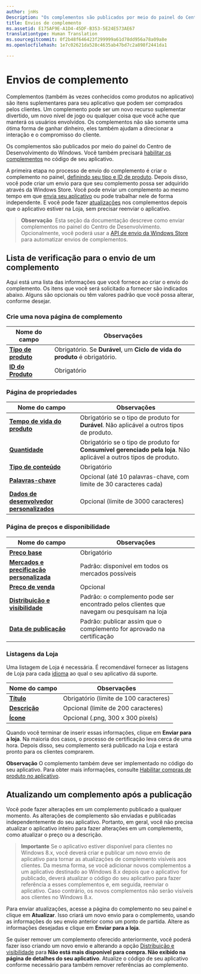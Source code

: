 ```yaml
---
author: jnHs
Description: "Os complementos são publicados por meio do painel do Centro de Desenvolvimento do Windows."
title: Envios de complemento
ms.assetid: E175AF9E-A1D4-45DF-B353-5E24E573AE67
translationtype: Human Translation
ms.sourcegitcommit: 0f2b48f646423f299999a61d78dd956a78a09a8e
ms.openlocfilehash: 1e7c02621da528c4635ab47bd7c2a898f2441da1

---
```


# <a name="add-on-submissions"></a>Envios de complemento

Complementos (também às vezes conhecidos como produtos no aplicativo) são itens suplementares para seu aplicativo que podem ser comprados pelos clientes. Um complemento pode ser um novo recurso suplementar divertido, um novo nível de jogo ou qualquer coisa que você ache que manterá os usuários envolvidos. Os complementos não são somente uma ótima forma de ganhar dinheiro, eles também ajudam a direcionar a interação e o compromisso do cliente.

Os complementos são publicados por meio do painel do Centro de Desenvolvimento do Windows. Você também precisará [habilitar os complementos](../monetize/in-app-purchases-and-trials.md) no código de seu aplicativo.

A primeira etapa no processo de envio do complemento é criar o complemento no painel, [definindo seu tipo e ID de produto](set-your-add-on-product-id.md). Depois disso, você pode criar um envio para que seu complemento possa ser adquirido através da Windows Store. Você pode enviar um complemento ao mesmo tempo em que [envia seu aplicativo](app-submissions.md) ou pode trabalhar nele de forma independente. E você pode fazer [atualizações](#updating-an-add-on-after-submission) nos complementos depois que o aplicativo estiver na Loja, sem precisar reenviar o aplicativo.

> **Observação**&nbsp;&nbsp;Esta seção da documentação descreve como enviar complementos no painel do Centro de Desenvolvimento. Opcionalmente, você poderá usar a [API de envio da Windows Store](../monetize/create-and-manage-submissions-using-windows-store-services.md) para automatizar envios de complementos.

## <a name="checklist-for-submitting-an-add-on"></a>Lista de verificação para o envio de um complemento

Aqui está uma lista das informações que você fornece ao criar o envio do complemento. Os itens que você será solicitado a fornecer são indicados abaixo. Alguns são opcionais ou têm valores padrão que você possa alterar, conforme desejar.

### <a name="create-a-new-add-on-page"></a>Crie uma nova página de complemento
| Nome do campo                    | Observações                            |
|-------------------------------|----------------------------------|
| [**Tipo de produto**](set-your-add-on-product-id.md#product-type)      | Obrigatório. Se **Durável**, um **Ciclo de vida do produto** é obrigatório. |  
| [**ID do Produto**](set-your-add-on-product-id.md#product-id)          | Obrigatório |        

<span/>

### <a name="properties-page"></a>Página de propriedades
| Nome do campo                    | Observações                              |   
|-------------------------------|------------------------------------|
| [**Tempo de vida do produto**](enter-add-on-properties.md#product-lifetime)  | Obrigatório se o tipo de produto for **Durável**. Não aplicável a outros tipos de produto. |
| [**Quantidade**](enter-add-on-properties.md#quantity)  | Obrigatório se o tipo de produto for **Consumível gerenciado pela loja**. Não aplicável a outros tipos de produto.
| [**Tipo de conteúdo**](enter-add-on-properties.md#content-type)          | Obrigatório       |               
| [**Palavras-chave**](enter-add-on-properties.md#keywords)                  | Opcional (até 10 palavras-chave, com limite de 30 caracteres cada) |
| [**Dados de desenvolvedor personalizados**](enter-add-on-properties.md#custom-developer-data)                               | Opcional (limite de 3000 caracteres)             |

<span/>

### <a name="pricing-and-availability-page"></a>Página de preços e disponibilidade
| Nome do campo                    | Observações                                       |
|-------------------------------|---------------------------------------------|
| [**Preço base**](set-add-on-pricing-and-availability.md#base-price)                | Obrigatório                                    |
| [**Mercados e precificação personalizada**](set-add-on-pricing-and-availability.md#markets-and-custom-prices)  | Padrão: disponível em todos os mercados possíveis |
| [**Preço de venda**](put-apps-and-add-ons-on-sale.md)               | Opcional                             |
| [**Distribuição e visibilidade**](set-add-on-pricing-and-availability.md#distribution-and-visibility)   | Padrão: o complemento pode ser encontrado pelos clientes que navegam ou pesquisam na loja |
| [**Data de publicação**](set-add-on-pricing-and-availability.md#publish-date)                | Padrão: publicar assim que o complemento for aprovado na certificação |

<span/>

### <a name="store-listings"></a>Listagens da Loja
Uma listagem de Loja é necessária. É recomendável fornecer as listagens de Loja para cada [idioma](create-add-on-store-listings.md#languages) ao qual o seu aplicativo dá suporte.

| Nome do campo                    | Observações                                       |
|-------------------------------|---------------------------------------------|
| [**Título**](create-add-on-store-listings.md#title)                    | Obrigatório (limite de 100 caracteres)              |
| [**Descrição**](create-add-on-store-listings.md#description)       | Opcional (limite de 200 caracteres)              |
| [**Ícone**](create-add-on-store-listings.md#icon)                    | Opcional (.png, 300 x 300 pixels)             |

<span/>

Quando você terminar de inserir essas informações, clique em **Enviar para a loja**. Na maioria dos casos, o processo de certificação leva cerca de uma hora. Depois disso, seu complemento será publicado na Loja e estará pronto para os clientes comprarem.

**Observação**  O complemento também deve ser implementado no código do seu aplicativo. Para obter mais informações, consulte [Habilitar compras de produto no aplicativo](../monetize/enable-in-app-product-purchases.md).


## <a name="updating-an-add-on-after-publication"></a>Atualizando um complemento após a publicação

Você pode fazer alterações em um complemento publicado a qualquer momento. As alterações de complemento são enviadas e publicadas independentemente do seu aplicativo. Portanto, em geral, você não precisa atualizar o aplicativo inteiro para fazer alterações em um complemento, como atualizar o preço ou a descrição.

> **Importante**  Se o aplicativo estiver disponível para clientes no Windows 8.x, você deverá criar e publicar um novo envio de aplicativo para tornar as atualizações de complemento visíveis aos clientes. Da mesma forma, se você adicionar novos complementos a um aplicativo destinado ao Windows 8.x depois que o aplicativo for publicado, deverá atualizar o código do seu aplicativo para fazer referência a esses complementos e, em seguida, reenviar o aplicativo. Caso contrário, os novos complementos não serão visíveis aos clientes no Windows 8.x.

Para enviar atualizações, acesse a página do complemento no seu painel e clique em **Atualizar**. Isso criará um novo envio para o complemento, usando as informações do seu envio anterior como um ponto de partida. Altere as informações desejadas e clique em **Enviar para a loja**.

Se quiser remover um complemento oferecido anteriormente, você poderá fazer isso criando um novo envio e alterando a opção [Distribuição e visibilidade](set-add-on-pricing-and-availability.md) para **Não está mais disponível para compra. Não exibido na página de detalhes do seu aplicativo**. Atualize o código de seu aplicativo conforme necessário para também remover referências ao complemento.



<!--HONumber=Dec16_HO1-->


